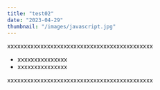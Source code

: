 ```yaml
---
title: "test02"
date: "2023-04-29"
thumbnail: "/images/javascript.jpg"
---
```


xxxxxxxxxxxxxxxxxxxxxxxxxxxxxxxxxxxxxxxxxxxx

- xxxxxxxxxxxxxxx
- xxxxxxxxxxxxxxx

xxxxxxxxxxxxxxxxxxxxxxxxxxxxxxxxxxxxxxxxxxxx
